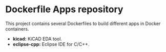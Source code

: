 # Dockerfile Apps repository

This project contains several Dockerfiles to build different apps in Docker containers.

- **kicad:** KiCAD EDA tool.
- **eclipse-cpp:** Eclipse IDE for C/C++.
